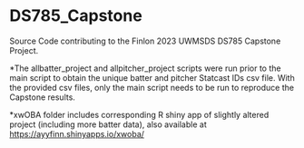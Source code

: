 # DS785_Capstone
Source Code contributing to the Finlon 2023 UWMSDS DS785 Capstone Project.

*The allbatter_project and allpitcher_project scripts were run prior to the main script to obtain the unique batter and pitcher Statcast IDs csv file. With the provided csv files, only the main script needs to be run to reproduce the Capstone results.

*xwOBA folder includes corresponding R shiny app of slightly altered project (including more batter data), also available at https://ayyfinn.shinyapps.io/xwoba/
